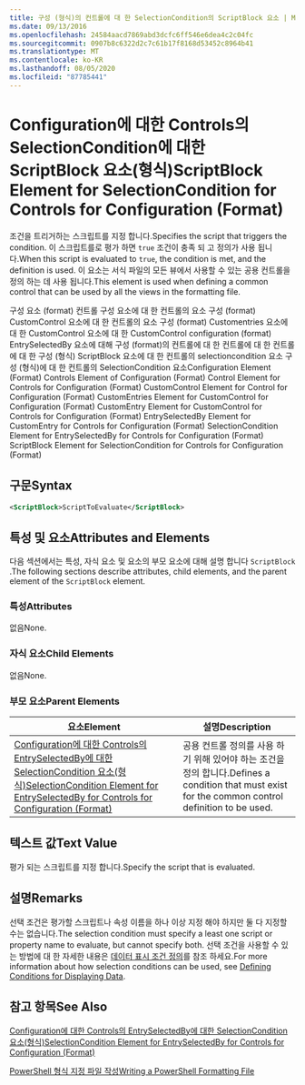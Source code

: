 ```yaml
---
title: 구성 (형식)의 컨트롤에 대 한 SelectionCondition의 ScriptBlock 요소 | Microsoft Docs
ms.date: 09/13/2016
ms.openlocfilehash: 24584aacd7869abd3dcfc6ff546e6dea4c2c04fc
ms.sourcegitcommit: 0907b8c6322d2c7c61b17f8168d53452c8964b41
ms.translationtype: MT
ms.contentlocale: ko-KR
ms.lasthandoff: 08/05/2020
ms.locfileid: "87785441"
---
```

# <a name="scriptblock-element-for-selectioncondition-for-controls-for-configuration-format"></a><span data-ttu-id="b5ce3-102">Configuration에 대한 Controls의 SelectionCondition에 대한 ScriptBlock 요소(형식)</span><span class="sxs-lookup"><span data-stu-id="b5ce3-102">ScriptBlock Element for SelectionCondition for Controls for Configuration (Format)</span></span>

<span data-ttu-id="b5ce3-103">조건을 트리거하는 스크립트를 지정 합니다.</span><span class="sxs-lookup"><span data-stu-id="b5ce3-103">Specifies the script that triggers the condition.</span></span> <span data-ttu-id="b5ce3-104">이 스크립트를로 평가 하면 `true` 조건이 충족 되 고 정의가 사용 됩니다.</span><span class="sxs-lookup"><span data-stu-id="b5ce3-104">When this script is evaluated to `true`, the condition is met, and the definition is used.</span></span> <span data-ttu-id="b5ce3-105">이 요소는 서식 파일의 모든 뷰에서 사용할 수 있는 공용 컨트롤을 정의 하는 데 사용 됩니다.</span><span class="sxs-lookup"><span data-stu-id="b5ce3-105">This element is used when defining a common control that can be used by all the views in the formatting file.</span></span>

<span data-ttu-id="b5ce3-106">구성 요소 (format) 컨트롤 구성 요소에 대 한 컨트롤의 요소 구성 (format) CustomControl 요소에 대 한 컨트롤의 요소 구성 (format) Customentries 요소에 대 한 CustomControl 요소에 대 한 CustomControl configuration (format) EntrySelectedBy 요소에 대해 구성 (format)의 컨트롤에 대 한 컨트롤에 대 한 컨트롤에 대 한 구성 (형식) ScriptBlock 요소에 대 한 컨트롤의 selectioncondition 요소 구성 (형식)에 대 한 컨트롤의 SelectionCondition 요소</span><span class="sxs-lookup"><span data-stu-id="b5ce3-106">Configuration Element (Format) Controls Element of Configuration (Format) Control Element for Controls for Configuration (Format) CustomControl Element for Control for Configuration (Format) CustomEntries Element for CustomControl for Configuration (Format) CustomEntry Element for CustomControl for Controls for Configuration (Format) EntrySelectedBy Element for CustomEntry for Controls for Configuration (Format) SelectionCondition Element for EntrySelectedBy for Controls for Configuration (Format) ScriptBlock Element for SelectionCondition for Controls for Configuration (Format)</span></span>

## <a name="syntax"></a><span data-ttu-id="b5ce3-107">구문</span><span class="sxs-lookup"><span data-stu-id="b5ce3-107">Syntax</span></span>

```xml
<ScriptBlock>ScriptToEvaluate</ScriptBlock>
```

## <a name="attributes-and-elements"></a><span data-ttu-id="b5ce3-108">특성 및 요소</span><span class="sxs-lookup"><span data-stu-id="b5ce3-108">Attributes and Elements</span></span>

<span data-ttu-id="b5ce3-109">다음 섹션에서는 특성, 자식 요소 및 요소의 부모 요소에 대해 설명 합니다 `ScriptBlock` .</span><span class="sxs-lookup"><span data-stu-id="b5ce3-109">The following sections describe attributes, child elements, and the parent element of the `ScriptBlock` element.</span></span>

### <a name="attributes"></a><span data-ttu-id="b5ce3-110">특성</span><span class="sxs-lookup"><span data-stu-id="b5ce3-110">Attributes</span></span>

<span data-ttu-id="b5ce3-111">없음</span><span class="sxs-lookup"><span data-stu-id="b5ce3-111">None.</span></span>

### <a name="child-elements"></a><span data-ttu-id="b5ce3-112">자식 요소</span><span class="sxs-lookup"><span data-stu-id="b5ce3-112">Child Elements</span></span>

<span data-ttu-id="b5ce3-113">없음</span><span class="sxs-lookup"><span data-stu-id="b5ce3-113">None.</span></span>

### <a name="parent-elements"></a><span data-ttu-id="b5ce3-114">부모 요소</span><span class="sxs-lookup"><span data-stu-id="b5ce3-114">Parent Elements</span></span>

|<span data-ttu-id="b5ce3-115">요소</span><span class="sxs-lookup"><span data-stu-id="b5ce3-115">Element</span></span>|<span data-ttu-id="b5ce3-116">설명</span><span class="sxs-lookup"><span data-stu-id="b5ce3-116">Description</span></span>|
|-------------|-----------------|
|[<span data-ttu-id="b5ce3-117">Configuration에 대한 Controls의 EntrySelectedBy에 대한 SelectionCondition 요소(형식)</span><span class="sxs-lookup"><span data-stu-id="b5ce3-117">SelectionCondition Element for EntrySelectedBy for Controls for Configuration (Format)</span></span>](./selectioncondition-element-for-entryselectedby-for-controls-for-configuration-format.md)|<span data-ttu-id="b5ce3-118">공용 컨트롤 정의를 사용 하기 위해 있어야 하는 조건을 정의 합니다.</span><span class="sxs-lookup"><span data-stu-id="b5ce3-118">Defines a condition that must exist for the common control definition to be used.</span></span>|

## <a name="text-value"></a><span data-ttu-id="b5ce3-119">텍스트 값</span><span class="sxs-lookup"><span data-stu-id="b5ce3-119">Text Value</span></span>

<span data-ttu-id="b5ce3-120">평가 되는 스크립트를 지정 합니다.</span><span class="sxs-lookup"><span data-stu-id="b5ce3-120">Specify the script that is evaluated.</span></span>

## <a name="remarks"></a><span data-ttu-id="b5ce3-121">설명</span><span class="sxs-lookup"><span data-stu-id="b5ce3-121">Remarks</span></span>

<span data-ttu-id="b5ce3-122">선택 조건은 평가할 스크립트나 속성 이름을 하나 이상 지정 해야 하지만 둘 다 지정할 수는 없습니다.</span><span class="sxs-lookup"><span data-stu-id="b5ce3-122">The selection condition must specify a least one script or property name to evaluate, but cannot specify both.</span></span> <span data-ttu-id="b5ce3-123">선택 조건을 사용할 수 있는 방법에 대 한 자세한 내용은 [데이터 표시 조건 정의](./defining-conditions-for-displaying-data.md)를 참조 하세요.</span><span class="sxs-lookup"><span data-stu-id="b5ce3-123">For more information about how selection conditions can be used, see [Defining Conditions for Displaying Data](./defining-conditions-for-displaying-data.md).</span></span>

## <a name="see-also"></a><span data-ttu-id="b5ce3-124">참고 항목</span><span class="sxs-lookup"><span data-stu-id="b5ce3-124">See Also</span></span>

[<span data-ttu-id="b5ce3-125">Configuration에 대한 Controls의 EntrySelectedBy에 대한 SelectionCondition 요소(형식)</span><span class="sxs-lookup"><span data-stu-id="b5ce3-125">SelectionCondition Element for EntrySelectedBy for Controls for Configuration (Format)</span></span>](./selectioncondition-element-for-entryselectedby-for-controls-for-configuration-format.md)

[<span data-ttu-id="b5ce3-126">PowerShell 형식 지정 파일 작성</span><span class="sxs-lookup"><span data-stu-id="b5ce3-126">Writing a PowerShell Formatting File</span></span>](./writing-a-powershell-formatting-file.md)
